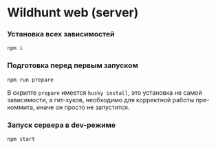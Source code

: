 # Wildhunt web (server)

### Установка всех зависимостей

```
npm i
```

### Подготовка перед первым запуском

```
npm run prepare
```

В скрипте `prepare` имеется `husky install`, это установка не самой зависимости, а гит-хуков, 
необходимо для корректной работы пре-коммита, иначе он просто не запустится.

### Запуск сервера в dev-режиме

```
npm start
```
